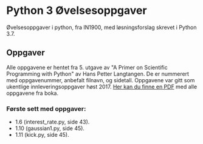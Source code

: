 # Python 3 Øvelsesoppgaver
Øvelsesoppgaver i python, fra IN1900, med løsningsforslag skrevet i Python 3.7.

## Oppgaver
Alle oppgavene er hentet fra 5. utgave av "A Primer on Scientific Programming with Python" av Hans Petter Langtangen.
De er nummerert med oppgavenummer, anbefalt filnavn, og sidetall. Oppgavene var gitt som ukentlige innleveringsoppgaver høst 2017. [Her kan du finne en PDF](docs/OppgavePDFer/in1900_exercises_2017.pdf) med alle oppgavene fra boka.

### Første sett med oppgaver:
- 1.6 (interest_rate.py, side 43).
- 1.10 (gaussian1.py, side 45).
- 1.11 (kick.py, side 45).
